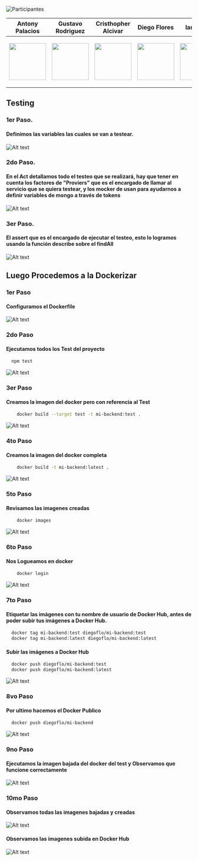 

![Participantes](https://github.com/Byotony/logospng/blob/main/PNG/Participantes%20WHITE.png)

| Antony Palacios | Gustavo Rodriguez | Cristhopher Alcivar | Diego Flores | Ian Velez | Isaac Joviric |
| ------ | ------ | ------ | ------ |  ------ | ------ |
|<p align="center"><a href="https://github.com/byotony"><img src="https://github.com/Byotony/logospng/blob/main/PNG/Byonetta.png" text-align="center" width="100" height="100"/></a></p>|<p align="center"><a href="https://github.com/gusrsl"><img src="https://github.com/Byotony/logospng/blob/main/PNG/gustavo.png" align="center" width="100" height="100"/></a></p>|<p align="center"><a href="https://github.com/krixsjdk"><img src="https://github.com/Byotony/logospng/blob/main/PNG/alcivar.png" align="center" width="100" height="100"/></a></p>|<p align="center"><a href="https://github.com/diegoflores16"><img src="https://github.com/Byotony/logospng/blob/main/PNG/diego.png" align="center" width="100" height="100"/></a></p>|<p align="center"><a href="https://github.com/e1313326363"><img src="https://github.com/Byotony/logospng/blob/main/PNG/ian.png" align="center" width="100" height="100"/></a></p>|<p align="center"><a href="https://github.com/IsaacJ95"><img src="https://github.com/Byotony/logospng/blob/main/PNG/chepo.png" align="center" width="100" height="100"/></a></p>|

## Testing

### 1er Paso.
#### Definimos las variables las cuales se van a testear.
![Alt text](images/image1.png)

### 2do Paso.
#### En el Act detallamos todo el testeo que se realizará, hay que tener en cuenta los factores de "Proviers" que es el encargado de llamar al servicio que se quiera testear, y los mocker de usan para ayudarnos a definir variables de mongo a través de tokens
![Alt text](images/image2.png)

### 3er Paso.
#### El assert que es el encargado de ejecutar el testeo, esto lo logramos usando la función describe sobre el findAll
![Alt text](images/image3.png)

## Luego Procedemos a la Dockerizar 

### 1er Paso
#### Configuramos el Dockerfile
![Alt text](images/image4.png)

### 2do Paso
#### Ejecutamos todos los Test del proyecto
```sh
  npm test
```
![Alt text](images/image5.png)

### 3er Paso
#### Creamos la imagen del docker pero con referencia al Test
```sh
    docker build --target test -t mi-backend:test .  
```    
![Alt text](images/image6.png)

### 4to Paso
#### Creamos la imagen del docker completa
```sh
    docker build -t mi-backend:latest .
``` 
![Alt text](images/image7.png)

### 5to Paso
#### Revisamos las imagenes creadas 
```sh
    docker images
``` 
![Alt text](images/image8.png)

### 6to Paso
#### Nos Logueamos en docker
```sh
    docker login
``` 
![Alt text](images/image9.png)

### 7to Paso
#### Etiquetar las imágenes con tu nombre de usuario de Docker Hub, antes de poder subir tus imágenes a Docker Hub.
```sh
  docker tag mi-backend:test diegoflo/mi-backend:test
  docker tag mi-backend:latest diegoflo/mi-backend:latest
```
#### Subir las imágenes a Docker Hub
```sh
  docker push diegoflo/mi-backend:test
  docker push diegoflo/mi-backend:latest
```
![Alt text](images/image10.png)

### 8vo Paso
#### Por ultimo hacemos el Docker Publico
```sh
  docker push diegoflo/mi-backend
```
![Alt text](images/image11.png)

### 9no Paso
#### Ejecutamos la imagen bajada del docker del test y Observamos que funcione correctamente
![Alt text](images/image12.png)


### 10mo Paso
#### Observamos todas las imagenes bajadas y creadas
![Alt text](images/image14.png)

#### Observamos las imagenes subida en Docker Hub
![Alt text](images/image15.png)